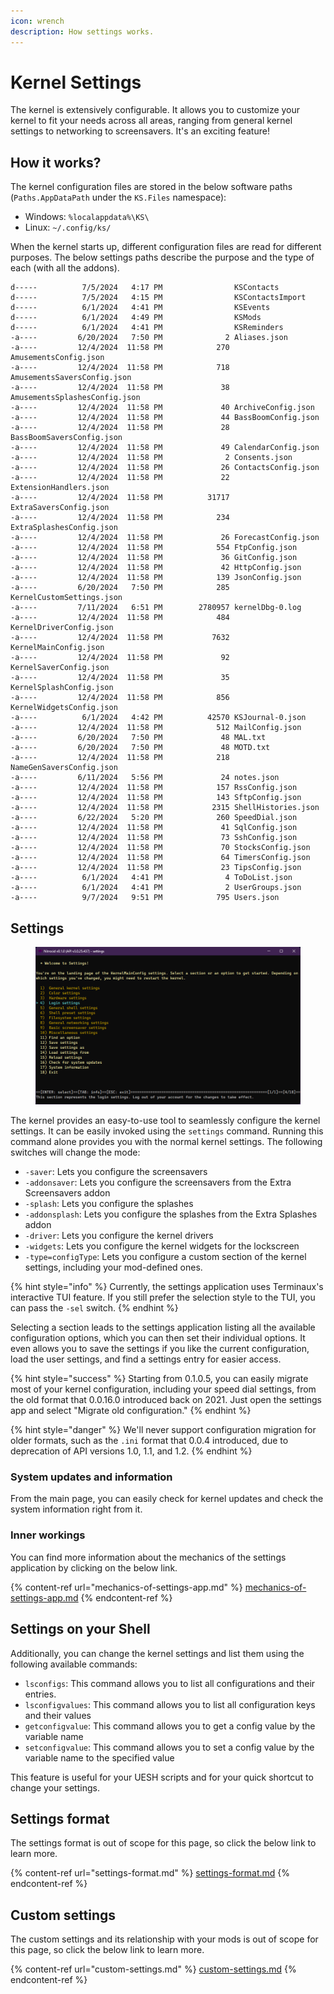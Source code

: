 ```yaml
---
icon: wrench
description: How settings works.
---
```


# Kernel Settings

The kernel is extensively configurable. It allows you to customize your kernel to fit your needs across all areas, ranging from general kernel settings to networking to screensavers. It's an exciting feature!

## How it works?

The kernel configuration files are stored in the below software paths (`Paths.AppDataPath` under the `KS.Files` namespace):

* Windows: `%localappdata%\KS\`
* Linux: `~/.config/ks/`

When the kernel starts up, different configuration files are read for different purposes. The below settings paths describe the purpose and the type of each (with all the addons).

```
d-----          7/5/2024   4:17 PM                KSContacts
d-----          7/5/2024   4:15 PM                KSContactsImport
d-----          6/1/2024   4:41 PM                KSEvents
d-----          6/1/2024   4:49 PM                KSMods
d-----          6/1/2024   4:41 PM                KSReminders
-a----         6/20/2024   7:50 PM              2 Aliases.json
-a----         12/4/2024  11:58 PM            270 AmusementsConfig.json
-a----         12/4/2024  11:58 PM            718 AmusementsSaversConfig.json
-a----         12/4/2024  11:58 PM             38 AmusementsSplashesConfig.json
-a----         12/4/2024  11:58 PM             40 ArchiveConfig.json
-a----         12/4/2024  11:58 PM             44 BassBoomConfig.json
-a----         12/4/2024  11:58 PM             28 BassBoomSaversConfig.json
-a----         12/4/2024  11:58 PM             49 CalendarConfig.json
-a----         12/4/2024  11:58 PM              2 Consents.json
-a----         12/4/2024  11:58 PM             26 ContactsConfig.json
-a----         12/4/2024  11:58 PM             22 ExtensionHandlers.json
-a----         12/4/2024  11:58 PM          31717 ExtraSaversConfig.json
-a----         12/4/2024  11:58 PM            234 ExtraSplashesConfig.json
-a----         12/4/2024  11:58 PM             26 ForecastConfig.json
-a----         12/4/2024  11:58 PM            554 FtpConfig.json
-a----         12/4/2024  11:58 PM             36 GitConfig.json
-a----         12/4/2024  11:58 PM             42 HttpConfig.json
-a----         12/4/2024  11:58 PM            139 JsonConfig.json
-a----         6/20/2024   7:50 PM            285 KernelCustomSettings.json
-a----         7/11/2024   6:51 PM        2780957 kernelDbg-0.log
-a----         12/4/2024  11:58 PM            484 KernelDriverConfig.json
-a----         12/4/2024  11:58 PM           7632 KernelMainConfig.json
-a----         12/4/2024  11:58 PM             92 KernelSaverConfig.json
-a----         12/4/2024  11:58 PM             35 KernelSplashConfig.json
-a----         12/4/2024  11:58 PM            856 KernelWidgetsConfig.json
-a----          6/1/2024   4:42 PM          42570 KSJournal-0.json
-a----         12/4/2024  11:58 PM            512 MailConfig.json
-a----         6/20/2024   7:50 PM             48 MAL.txt
-a----         6/20/2024   7:50 PM             48 MOTD.txt
-a----         12/4/2024  11:58 PM            218 NameGenSaversConfig.json
-a----         6/11/2024   5:56 PM             24 notes.json
-a----         12/4/2024  11:58 PM            157 RssConfig.json
-a----         12/4/2024  11:58 PM            143 SftpConfig.json
-a----         12/4/2024  11:58 PM           2315 ShellHistories.json
-a----         6/22/2024   5:20 PM            260 SpeedDial.json
-a----         12/4/2024  11:58 PM             41 SqlConfig.json
-a----         12/4/2024  11:58 PM             73 SshConfig.json
-a----         12/4/2024  11:58 PM             70 StocksConfig.json
-a----         12/4/2024  11:58 PM             64 TimersConfig.json
-a----         12/4/2024  11:58 PM             23 TipsConfig.json
-a----          6/1/2024   4:41 PM              4 ToDoList.json
-a----          6/1/2024   4:41 PM              2 UserGroups.json
-a----          9/7/2024   9:51 PM            795 Users.json
```

## Settings

<figure><img src="../../../.gitbook/assets/101-settings.png" alt=""><figcaption></figcaption></figure>

The kernel provides an easy-to-use tool to seamlessly configure the kernel settings. It can be easily invoked using the `settings` command. Running this command alone provides you with the normal kernel settings. The following switches will change the mode:

* `-saver`: Lets you configure the screensavers
* `-addonsaver`: Lets you configure the screensavers from the Extra Screensavers addon
* `-splash`: Lets you configure the splashes
* `-addonsplash`: Lets you configure the splashes from the Extra Splashes addon
* `-driver`: Lets you configure the kernel drivers
* `-widgets`: Lets you configure the kernel widgets for the lockscreen
* `-type=configType`: Lets you configure a custom section of the kernel settings, including your mod-defined ones.

{% hint style="info" %}
Currently, the settings application uses Terminaux's interactive TUI feature. If you still prefer the selection style to the TUI, you can pass the `-sel` switch.
{% endhint %}

Selecting a section leads to the settings application listing all the available configuration options, which you can then set their individual options. It even allows you to save the settings if you like the current configuration, load the user settings, and find a settings entry for easier access.

{% hint style="success" %}
Starting from 0.1.0.5, you can easily migrate most of your kernel configuration, including your speed dial settings, from the old format that 0.0.16.0 introduced back on 2021. Just open the settings app and select "Migrate old configuration."
{% endhint %}

{% hint style="danger" %}
We'll never support configuration migration for older formats, such as the `.ini` format that 0.0.4 introduced, due to deprecation of API versions 1.0, 1.1, and 1.2.
{% endhint %}

### System updates and information

From the main page, you can easily check for kernel updates and check the system information right from it.

### Inner workings

You can find more information about the mechanics of the settings application by clicking on the below link.

{% content-ref url="mechanics-of-settings-app.md" %}
[mechanics-of-settings-app.md](mechanics-of-settings-app.md)
{% endcontent-ref %}

## Settings on your Shell

Additionally, you can change the kernel settings and list them using the following available commands:

* `lsconfigs`: This command allows you to list all configurations and their entries.
* `lsconfigvalues`: This command allows you to list all configuration keys and their values
* `getconfigvalue`: This command allows you to get a config value by the variable name
* `setconfigvalue`: This command allows you to set a config value by the variable name to the specified value

This feature is useful for your UESH scripts and for your quick shortcut to change your settings.

## Settings format

The settings format is out of scope for this page, so click the below link to learn more.

{% content-ref url="settings-format.md" %}
[settings-format.md](settings-format.md)
{% endcontent-ref %}

## Custom settings

The custom settings and its relationship with your mods is out of scope for this page, so click the below link to learn more.

{% content-ref url="custom-settings.md" %}
[custom-settings.md](custom-settings.md)
{% endcontent-ref %}
